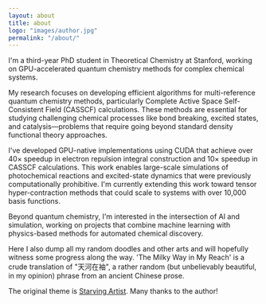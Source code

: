 ```yaml
---
layout: about
title: about
logo: "images/author.jpg"
permalink: "/about/"
---
```


I'm a third-year PhD student in Theoretical Chemistry at Stanford, working on GPU-accelerated quantum chemistry methods for complex chemical systems.

My research focuses on developing efficient algorithms for multi-reference quantum chemistry methods, particularly Complete Active Space Self-Consistent Field (CASSCF) calculations. These methods are essential for studying challenging chemical processes like bond breaking, excited states, and catalysis—problems that require going beyond standard density functional theory approaches.

I've developed GPU-native implementations using CUDA that achieve over 40× speedup in electron repulsion integral construction and 10× speedup in CASSCF calculations. This work enables large-scale simulations of photochemical reactions and excited-state dynamics that were previously computationally prohibitive. I'm currently extending this work toward tensor hyper-contraction methods that could scale to systems with over 10,000 basis functions.

Beyond quantum chemistry, I'm interested in the intersection of AI and simulation, working on projects that combine machine learning with physics-based methods for automated chemical discovery.

Here I also dump all my random doodles and other arts and will hopefully witness some progress along the way. 'The Milky Way in My Reach' is a crude translation of "天河在袖", a rather random (but unbelievably beautiful, in my opinion) phrase from an ancient Chinese prose.

The original theme is [Starving Artist](https://github.com/chrisanthropic/starving-artist-jekyll-theme). Many thanks to the author!
